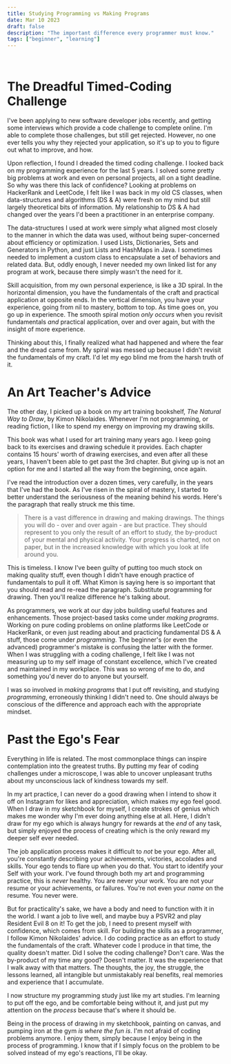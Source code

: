```yaml
---
title: Studying Programming vs Making Programs
date: Mar 10 2023
draft: false
description: "The important difference every programmer must know."
tags: ["beginner", "learning"]
---
```


<br/>

# The Dreadful Timed-Coding Challenge

I've been applying to new software developer jobs recently, and getting some
interviews which provide a code challenge to complete online. I'm able to
complete those challenges, but still get rejected. However, no one ever tells
you why they rejected your application, so it's up to you to figure out what to
improve, and how.

Upon reflection, I found I dreaded the timed coding challenge. I looked back on
my programming experience for the last 5 years. I solved some pretty big
problems at work and even on personal projects, all on a tight deadline. So why
was there this lack of confidence? Looking at problems on HackerRank and
LeetCode, I felt like I was back in my old CS classes, when data-structures and
algorithms (DS & A) were fresh on my mind but still largely theoretical bits of
information. My relationship to DS & A had changed over the years I'd been a
practitioner in an enterprise company.

The data-structures I used at work were simply what aligned most closely to the
manner in which the data was used, without being super-concerned about
efficiency or optimization. I used Lists, Dictionaries, Sets and Generators in
Python, and just Lists and HashMaps in Java. I sometimes needed to implement a
custom class to encapsulate a set of behaviors and related data. But, oddly
enough, I never needed my own linked list for any program at work, because there
simply wasn't the need for it.

Skill acquisition, from my own personal experience, is like a 3D spiral. In the
horizontal dimension, you have the fundamentals of the craft and practical
application at opposite ends. In the vertical dimension, you have your
experience, going from nil to mastery, bottom to top. As time goes on, you go up
in experience. The smooth spiral motion _only occurs_ when you revisit
fundamentals _and_ practical application, over and over again, but with the
insight of more experience.

Thinking about this, I finally realized what had happened and where the fear and
the dread came from. My spiral was messed up because I didn't revisit the
fundamentals of my craft. I'd let my ego blind me from the harsh truth of it.

# An Art Teacher's Advice

The other day, I picked up a book on my art training bookshelf, _The Natural Way
to Draw_, by Kimon Nikolaides. Whenever I'm not programming, or reading fiction,
I like to spend my energy on improving my drawing skills.

This book was what I used for art training many years ago. I keep going back to
its exercises and drawing schedule it provides. Each chapter contains 15 hours'
worth of drawing exercises, and even after all these years, I haven't been able
to get past the 3rd chapter. But giving up is not an option for me and I started
all the way from the beginning, once again.

I've read the introduction over a dozen times, very carefully, in the years that
I've had the book. As I've risen in the spiral of mastery, I started to better
understand the seriousness of the meaning behind his words. Here's the paragraph
that really struck me this time.

> There is a vast difference in drawing and making drawings. The things you will
> do - over and over again - are but practice. They should represent to you only
> the result of an effort to study, the by-product of your mental and physical
> activity. Your progress is charted, not on paper, but in the increased
> knowledge with which you look at life around you.

This is timeless. I know I've been guilty of putting too much stock on making
quality stuff, even though I didn't have enough practice of fundamentals to pull
it off. What Kimon is saying here is so important that you should read and
re-read the paragraph. Substitute programming for drawing. Then you'll realize
difference he's talking about.

As programmers, we work at our day jobs building useful features and
enhancements. Those project-based tasks come under _making programs_. Working on
pure coding problems on online platforms like LeetCode or HackerRank, or even
just reading about and practicing fundamental DS & A stuff, those come under
_programming_. The beginner's (or even the advanced) programmer's mistake is
confusing the latter with the former. When I was struggling with a coding
challenge, I felt like I was not measuring up to my self image of constant
excellence, which I've created and maintained in my workplace. This was so wrong
of me to do, and something you'd never do to anyone but yourself.

I was so involved in _making programs_ that I put off revisiting, and studying
_programming_, erroneously thinking I didn't need to. One should always be
conscious of the difference and approach each with the appropriate mindset.

# Past the Ego's Fear

Everything in life is related. The most commonplace things can inspire
contemplation into the greatest truths. By putting my fear of coding challenges
under a microscope, I was able to uncover unpleasant truths about my unconscious
lack of kindness towards my self.

In my art practice, I can never do a good drawing when I intend to show it off
on Instagram for likes and appreciation, which makes my ego feel good. When I
draw in my sketchbook for myself, I create strokes of genius which makes me
wonder why I'm ever doing anything else at all. Here, I didn't draw for my ego
which is always hungry for rewards at the _end_ of any task, but simply enjoyed
the process of creating which is the only reward my deeper self ever needed.

The job application process makes it difficult to _not_ be your ego. After all,
you're constantly describing your achievements, victories, accolades and skills.
Your ego tends to flare up when you do that. You start to identify your Self
with your work. I've found through both my art and programming practice, this is
_never_ healthy. You are never your work. You are not your resume or your
achievements, or failures. You're not even your _name_ on the resume. You never
were.

But for practicality's sake, we have a body and need to function with it in the
world. I want a job to live well, and maybe buy a PSVR2 and play Resident Evil 8
on it! To get the job, I need to present myself with confidence, which comes
from skill. For building the skills as a programmer, I follow Kimon Nikolaides'
advice. I do coding practice as an effort to study the fundamentals of the
craft. Whatever code I produce in that time, the quality doesn't matter. Did I
solve the coding challenge? Don't care. Was the by-product of my time any good?
Doesn't matter. It was the experience that I walk away with that matters. The
thoughts, the joy, the struggle, the lessons learned, all intangible but
unmistakably real benefits, real memories and experience that I accumulate.

I now structure my programming study just like my art studies. I'm learning to
put off the ego, and be comfortable being without it, and just put my attention
on the _process_ because that's where it should be.

Being in the process of drawing in my sketchbook, painting on canvas, and
pumping iron at the gym _is where the fun is_. I'm not afraid of coding problems
anymore. I enjoy them, simply because I enjoy being in the process of
programming. I know that if I simply focus on the problem to be solved instead
of my ego's reactions, I'll be okay.
